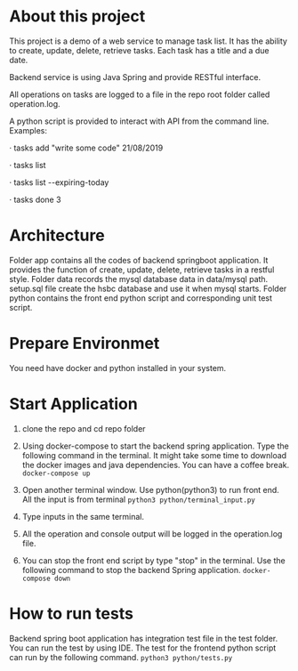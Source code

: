 # About this project
This project is a demo of a web service to manage task list.
It has the ability to create, update, delete, retrieve tasks. Each task has a title and a due date.

Backend service is using Java Spring and provide RESTful interface.

All operations on tasks are logged to a file in the repo root folder called operation.log.

A python script is provided to interact with API from the command line.
Examples:

·         tasks add "write some code" 21/08/2019

·         tasks list

·         tasks list --expiring-today

·         tasks done 3

# Architecture
Folder app contains all the codes of backend springboot application. It provides the function
of create, update, delete, retrieve tasks in a restful style.
Folder data records the mysql database data in data/mysql path. setup.sql file create the hsbc 
database and use it when mysql starts.
Folder python contains the front end python script and corresponding unit test script.


# Prepare Environmet
You need have docker and python installed in your system.

# Start Application
1. clone the repo and cd repo folder

2. Using docker-compose to start the backend spring application. Type the following command in the terminal. It might take some time to download the docker images and java dependencies. You can have a coffee break. 
`docker-compose up`

3. Open another terminal window. Use python(python3) to run front end. All the input is from terminal
`python3 python/terminal_input.py`

4. Type inputs in the same terminal. 

5. All the operation and console output will be logged in the operation.log file.

6. You can stop the front end script by type "stop" in the terminal. 
Use the following command to stop the backend Spring application. 
`docker-compose down`

# How to run tests
Backend spring boot application has integration test file in the test folder. You can run the test
by using IDE.
The test for the frontend python script can run by the following command.
`python3 python/tests.py`